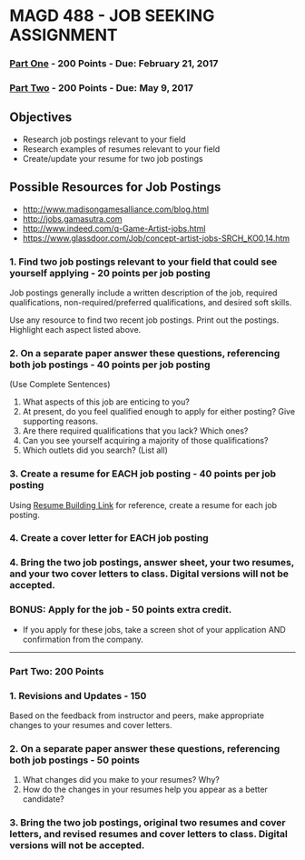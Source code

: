 # MAGD 488 - JOB SEEKING ASSIGNMENT

### [Part One](#part-one-100-points) - 200 Points - Due: February 21, 2017

### [Part Two](#part-two-100-points) - 200 Points - Due: May 9, 2017

## Objectives
+ Research job postings relevant to your field
+ Research examples of resumes relevant to your field
+ Create/update your resume for two job postings

## Possible Resources for Job Postings
+ http://www.madisongamesalliance.com/blog.html
+ http://jobs.gamasutra.com
+ http://www.indeed.com/q-Game-Artist-jobs.html
+  https://www.glassdoor.com/Job/concept-artist-jobs-SRCH_KO0,14.htm

### 1. Find two job postings relevant to your field that could see yourself applying - 20 points per job posting
Job postings generally include a written description of the job, required qualifications, non-required/preferred qualifications, and desired soft skills.

Use any resource to find two recent job postings. Print out the postings. Highlight each aspect listed above.

### 2. On a separate paper answer these questions, referencing both job postings - 40 points per job posting
(Use Complete Sentences)
1. What aspects of this job are enticing to you?
2. At present, do you feel qualified enough to apply for either posting? Give supporting reasons.
3. Are there required qualifications that you lack? Which ones?
4. Can you see yourself acquiring a majority of those qualifications?
5. Which outlets did you search? (List all)

### 3. Create a resume for EACH job posting - 40 points per job posting
Using [Resume Building Link](ResumeBuilding.md) for reference, create a resume for each job posting.

### 4. Create a cover letter for EACH job posting

### 4. Bring the two job postings, answer sheet, your two resumes, and your two cover letters to class. Digital versions will not be accepted.

### BONUS: Apply for the job - 50 points extra credit.
- If you apply for these jobs, take a screen shot of your application AND confirmation from the company.

* * *

### Part Two: 200 Points

### 1. Revisions and Updates - 150
Based on the feedback from instructor and peers, make appropriate changes to your resumes and cover letters.

### 2. On a separate paper answer these questions, referencing both job postings - 50 points
1. What changes did you make to your resumes? Why?
2. How do the changes in your resumes help you appear as a better candidate?

### 3. Bring the two job postings, original two resumes and cover letters, and revised resumes and cover letters to class. Digital versions will not be accepted.

